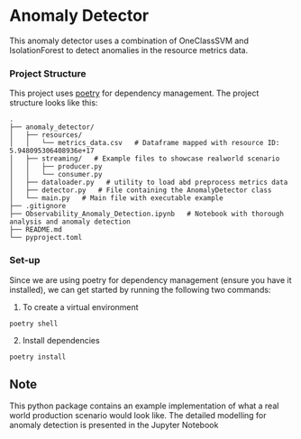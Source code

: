 # Anomaly Detector

This anomaly detector uses a combination of OneClassSVM and IsolationForest to detect anomalies in the resource metrics data.

### Project Structure
This project uses [poetry](https://python-poetry.org/) for dependency management. The project structure looks like this:
```text
.
├── anomaly_detector/
│   ├── resources/
│   │   └── metrics_data.csv   # Dataframe mapped with resource ID: 5.948095306408936e+17
│   ├── streaming/   # Example files to showcase realworld scenario
│   │   ├── producer.py
│   │   └── consumer.py
│   ├── dataloader.py   # utility to load abd preprocess metrics data
│   ├── detector.py   # File containing the AnomalyDetector class
│   └── main.py   # Main file with executable example
├── .gitignore
├── Observability_Anomaly_Detection.ipynb   # Notebook with thorough analysis and anomaly detection
├── README.md
└── pyproject.toml
```

### Set-up
Since we are using poetry for dependency management (ensure you have it installed), we can get started by running the following two commands:
1. To create a virtual environment
```commandline
poetry shell
```
2. Install dependencies

```commandline
poetry install
```
## Note
This python package contains an example implementation of what a real world production scenario would look like. The detailed modelling for anomaly detection is presented in the Jupyter Notebook
